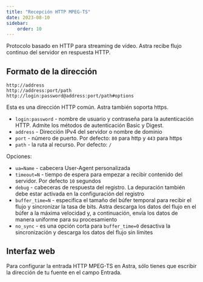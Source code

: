 ```yaml
---
title: "Recepción HTTP MPEG-TS"
date: 2023-08-10
sidebar:
    order: 10
---
```


Protocolo basado en HTTP para streaming de vídeo. Astra recibe flujo continuo del servidor en respuesta HTTP.

## Formato de la dirección[](/es/astra/receiving/http#address-format)

```
http://address
http://address:port/path
http://login:password@address:port/path#options
```

Esta es una dirección HTTP común. Astra también soporta https.

- `login:password` - nombre de usuario y contraseña para la autenticación HTTP. Admite los métodos de autenticación Basic y Digest.
- `address` - Dirección IPv4 del servidor o nombre de dominio
- `port` - número de puerto. Por defecto: `80` para http y `443` para https
- `path` - la ruta al recurso. Por defecto: `/`

Opciones:

- `ua=Name` - cabecera User-Agent personalizada
- `timeout=N` - tiempo de espera para empezar a recibir contenido del servidor. Por defecto `10` segundos
- `debug` - cabeceras de respuesta del registro. La depuración también debe estar activada en la configuración del registro
- `buffer_time=N` - especifica el tamaño del búfer temporal para recibir el flujo y sincronizar la tasa de bits. Astra descarga los datos del flujo en el búfer a la máxima velocidad y, a continuación, envía los datos de manera uniforme para su procesamiento
- `no_sync` - es una opción corta para `buffer_time=0` desactiva la sincronización y descarga los datos del flujo sin límites

## Interfaz web[](/es/astra/receiving/http#web-interface)

Para configurar la entrada HTTP MPEG-TS en Astra, sólo tienes que escribir la dirección de tu fuente en el campo Entrada.
